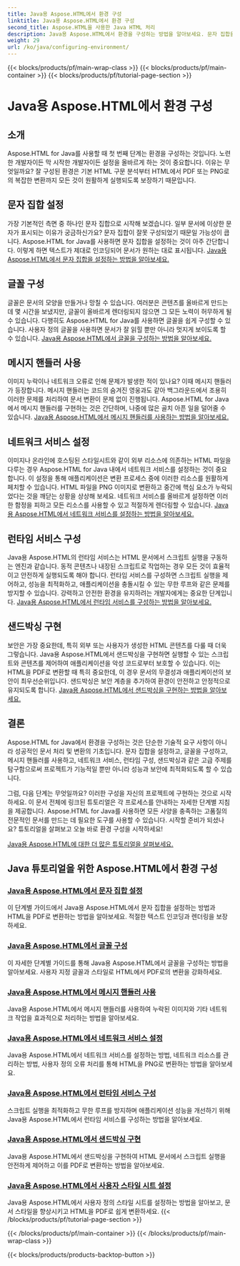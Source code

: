 ```yaml
---
title: Java용 Aspose.HTML에서 환경 구성
linktitle: Java용 Aspose.HTML에서 환경 구성
second_title: Aspose.HTML을 사용한 Java HTML 처리
description: Java용 Aspose.HTML에서 환경을 구성하는 방법을 알아보세요. 문자 집합을 설정하고, 글꼴을 구성하고, 메시지 핸들러를 효과적으로 사용하는 방법을 알아보세요.
weight: 29
url: /ko/java/configuring-environment/
---
```


{{< blocks/products/pf/main-wrap-class >}}
{{< blocks/products/pf/main-container >}}
{{< blocks/products/pf/tutorial-page-section >}}

# Java용 Aspose.HTML에서 환경 구성

## 소개

Aspose.HTML for Java를 사용할 때 첫 번째 단계는 환경을 구성하는 것입니다. 노련한 개발자이든 막 시작한 개발자이든 설정을 올바르게 하는 것이 중요합니다. 이유는 무엇일까요? 잘 구성된 환경은 기본 HTML 구문 분석부터 HTML에서 PDF 또는 PNG로의 복잡한 변환까지 모든 것이 원활하게 실행되도록 보장하기 때문입니다.

## 문자 집합 설정

가장 기본적인 측면 중 하나인 문자 집합으로 시작해 보겠습니다. 일부 문서에 이상한 문자가 표시되는 이유가 궁금하신가요? 문자 집합이 잘못 구성되었기 때문일 가능성이 큽니다. Aspose.HTML for Java를 사용하면 문자 집합을 설정하는 것이 아주 간단합니다. 이렇게 하면 텍스트가 제대로 인코딩되어 문서가 원하는 대로 표시됩니다.
[Java용 Aspose.HTML에서 문자 집합을 설정하는 방법을 알아보세요.](./set-character-set/)

## 글꼴 구성

글꼴은 문서의 모양을 만들거나 망칠 수 있습니다. 여러분은 콘텐츠를 올바르게 만드는 데 몇 시간을 보냈지만, 글꼴이 올바르게 렌더링되지 않으면 그 모든 노력이 허무하게 될 수 있습니다. 다행히도 Aspose.HTML for Java를 사용하면 글꼴을 쉽게 구성할 수 있습니다. 사용자 정의 글꼴을 사용하면 문서가 잘 읽힐 뿐만 아니라 멋지게 보이도록 할 수 있습니다.
[Java용 Aspose.HTML에서 글꼴을 구성하는 방법을 알아보세요.](./configure-fonts/)

## 메시지 핸들러 사용

이미지 누락이나 네트워크 오류로 인해 문제가 발생한 적이 있나요? 이때 메시지 핸들러가 등장합니다. 메시지 핸들러는 코드의 숨겨진 영웅과도 같아 백그라운드에서 조용히 이러한 문제를 처리하여 문서 변환이 문제 없이 진행됩니다. Aspose.HTML for Java에서 메시지 핸들러를 구현하는 것은 간단하며, 나중에 많은 골치 아픈 일을 덜어줄 수 있습니다.
[Java용 Aspose.HTML에서 메시지 핸들러를 사용하는 방법을 알아보세요.](./use-message-handlers/)

## 네트워크 서비스 설정

이미지나 온라인에 호스팅된 스타일시트와 같이 외부 리소스에 의존하는 HTML 파일을 다루는 경우 Aspose.HTML for Java 내에서 네트워크 서비스를 설정하는 것이 중요합니다. 이 설정을 통해 애플리케이션은 변환 프로세스 중에 이러한 리소스를 원활하게 페치할 수 있습니다. HTML 파일을 PNG 이미지로 변환하고 중간에 핵심 요소가 누락되었다는 것을 깨닫는 상황을 상상해 보세요. 네트워크 서비스를 올바르게 설정하면 이러한 함정을 피하고 모든 리소스를 사용할 수 있고 적절하게 렌더링할 수 있습니다.
[Java용 Aspose.HTML에서 네트워크 서비스를 설정하는 방법을 알아보세요.](./setup-network-service/)

## 런타임 서비스 구성

Java용 Aspose.HTML의 런타임 서비스는 HTML 문서에서 스크립트 실행을 구동하는 엔진과 같습니다. 동적 콘텐츠나 내장된 스크립트로 작업하는 경우 모든 것이 효율적이고 안전하게 실행되도록 해야 합니다. 런타임 서비스를 구성하면 스크립트 실행을 제어하고, 성능을 최적화하고, 애플리케이션을 충돌시킬 수 있는 무한 루프와 같은 문제를 방지할 수 있습니다. 강력하고 안전한 환경을 유지하려는 개발자에게는 중요한 단계입니다.
[Java용 Aspose.HTML에서 런타임 서비스를 구성하는 방법을 알아보세요.](./configure-runtime-service/)

## 샌드박싱 구현

보안은 가장 중요한데, 특히 외부 또는 사용자가 생성한 HTML 콘텐츠를 다룰 때 더욱 그렇습니다. Java용 Aspose.HTML에서 샌드박싱을 구현하면 실행할 수 있는 스크립트와 콘텐츠를 제어하여 애플리케이션을 악성 코드로부터 보호할 수 있습니다. 이는 HTML을 PDF로 변환할 때 특히 중요한데, 이 경우 문서의 무결성과 애플리케이션의 보안이 최우선순위입니다. 샌드박싱은 보안 계층을 추가하여 환경이 안전하고 안정적으로 유지되도록 합니다.
[Java용 Aspose.HTML에서 샌드박싱을 구현하는 방법을 알아보세요.](./implement-sandboxing/)


## 결론

Aspose.HTML for Java에서 환경을 구성하는 것은 단순한 기술적 요구 사항이 아니라 성공적인 문서 처리 및 변환의 기초입니다. 문자 집합을 설정하고, 글꼴을 구성하고, 메시지 핸들러를 사용하고, 네트워크 서비스, 런타임 구성, 샌드박싱과 같은 고급 주제를 탐구함으로써 프로젝트가 기능적일 뿐만 아니라 성능과 보안에 최적화되도록 할 수 있습니다.

그럼, 다음 단계는 무엇일까요? 이러한 구성을 자신의 프로젝트에 구현하는 것으로 시작하세요. 이 문서 전체에 링크된 튜토리얼은 각 프로세스를 안내하는 자세한 단계별 지침을 제공합니다. Aspose.HTML for Java를 사용하면 모든 사양을 충족하는 고품질의 전문적인 문서를 만드는 데 필요한 도구를 사용할 수 있습니다. 시작할 준비가 되셨나요? 튜토리얼을 살펴보고 오늘 바로 환경 구성을 시작하세요!

[Java용 Aspose.HTML에 대한 더 많은 튜토리얼을 살펴보세요.](https://reference.aspose.com/words/net/)

## Java 튜토리얼을 위한 Aspose.HTML에서 환경 구성
### [Java용 Aspose.HTML에서 문자 집합 설정](./set-character-set/)
이 단계별 가이드에서 Java용 Aspose.HTML에서 문자 집합을 설정하는 방법과 HTML을 PDF로 변환하는 방법을 알아보세요. 적절한 텍스트 인코딩과 렌더링을 보장하세요.
### [Java용 Aspose.HTML에서 글꼴 구성](./configure-fonts/)
이 자세한 단계별 가이드를 통해 Java용 Aspose.HTML에서 글꼴을 구성하는 방법을 알아보세요. 사용자 지정 글꼴과 스타일로 HTML에서 PDF로의 변환을 강화하세요.
### [Java용 Aspose.HTML에서 메시지 핸들러 사용](./use-message-handlers/)
Java용 Aspose.HTML에서 메시지 핸들러를 사용하여 누락된 이미지와 기타 네트워크 작업을 효과적으로 처리하는 방법을 알아보세요.
### [Java용 Aspose.HTML에서 네트워크 서비스 설정](./setup-network-service/)
Java용 Aspose.HTML에서 네트워크 서비스를 설정하는 방법, 네트워크 리소스를 관리하는 방법, 사용자 정의 오류 처리를 통해 HTML을 PNG로 변환하는 방법을 알아보세요.
### [Java용 Aspose.HTML에서 런타임 서비스 구성](./configure-runtime-service/)
스크립트 실행을 최적화하고 무한 루프를 방지하며 애플리케이션 성능을 개선하기 위해 Java용 Aspose.HTML에서 런타임 서비스를 구성하는 방법을 알아보세요.
### [Java용 Aspose.HTML에서 샌드박싱 구현](./implement-sandboxing/)
Java용 Aspose.HTML에서 샌드박싱을 구현하여 HTML 문서에서 스크립트 실행을 안전하게 제어하고 이를 PDF로 변환하는 방법을 알아보세요.
### [Java용 Aspose.HTML에서 사용자 스타일 시트 설정](./set-user-style-sheet/)
Java용 Aspose.HTML에서 사용자 정의 스타일 시트를 설정하는 방법을 알아보고, 문서 스타일을 향상시키고 HTML을 PDF로 쉽게 변환하세요.
{{< /blocks/products/pf/tutorial-page-section >}}

{{< /blocks/products/pf/main-container >}}
{{< /blocks/products/pf/main-wrap-class >}}

{{< blocks/products/products-backtop-button >}}
